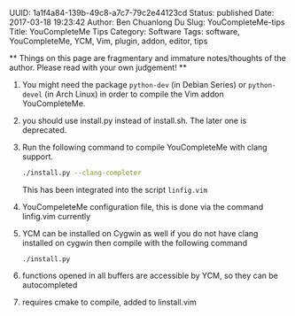 UUID: 1a1f4a84-139b-49c8-a7c7-79c2e44123cd
Status: published
Date: 2017-03-18 19:23:42
Author: Ben Chuanlong Du
Slug: YouCompleteMe-tips
Title: YouCompleteMe Tips
Category: Software
Tags: software, YouCompleteMe, YCM, Vim, plugin, addon, editor, tips  

**
Things on this page are
fragmentary and immature notes/thoughts of the author.
Please read with your own judgement!
**

1. You might need the package `python-dev` (in Debian Series) 
    or `python-devel` (in Arch Linux) in order to compile the Vim addon YouCompleteMe. 

2. you should use install.py instead of install.sh. 
    The later one is deprecated.

3. Run the following command to compile YouCompleteMe with clang support.
    ```bash
    ./install.py --clang-completer
    ```
    This has been integrated into the script `linfig.vim`

4. YouCompeleteMe configuration file, this is done via the command linfig.vim currently

5. YCM can be installed on Cygwin as well
    if you do not have clang installed on cygwin then compile with the following command
    ```language
    ./install.py 
    ```

3. functions opened in all buffers are accessible by YCM, 
    so they can be autocompleted

4. requires cmake to compile, added to linstall.vim
